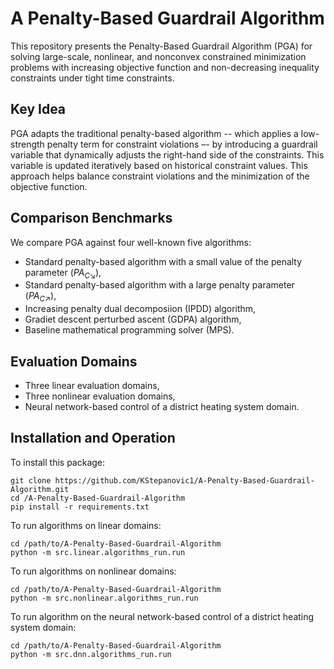 # A Penalty-Based Guardrail Algorithm
This repository presents the Penalty-Based Guardrail Algorithm (PGA) for solving large-scale, nonlinear, and nonconvex constrained minimization problems with increasing objective function and non-decreasing inequality constraints under tight time constraints. 

## Key Idea
PGA adapts the traditional penalty-based algorithm -- which applies a low-strength penalty term for constraint violations –- by introducing a guardrail variable that dynamically adjusts the right-hand side of the constraints. This variable is updated iteratively based
on historical constraint values. This approach helps balance constraint violations and the minimization of the objective function. 

## Comparison Benchmarks
We compare PGA against four well-known five algorithms:
- Standard penalty-based algorithm with a small value of the penalty parameter ($PA_{C \searrow}$),
- Standard penalty-based algorithm with a large penalty parameter ($PA_{C \nearrow}$),
- Increasing penalty dual decomposiion (IPDD) algorithm,
- Gradiet descent perturbed ascent (GDPA) algorithm,
- Baseline mathematical programming solver (MPS).

## Evaluation Domains
- Three linear evaluation domains,
- Three nonlinear evaluation domains,
- Neural network-based control of a district heating system domain.

## Installation and Operation
To install this package:
```
git clone https://github.com/KStepanovic1/A-Penalty-Based-Guardrail-Algorithm.git
cd /A-Penalty-Based-Guardrail-Algorithm
pip install -r requirements.txt
```
To run algorithms on linear domains:
```
cd /path/to/A-Penalty-Based-Guardrail-Algorithm
python -m src.linear.algorithms_run.run
```
To run algorithms on nonlinear domains:
```
cd /path/to/A-Penalty-Based-Guardrail-Algorithm
python -m src.nonlinear.algorithms_run.run
```
To run algorithm on the neural network-based control of a district heating system domain: 
```
cd /path/to/A-Penalty-Based-Guardrail-Algorithm
python -m src.dnn.algorithms_run.run
```
